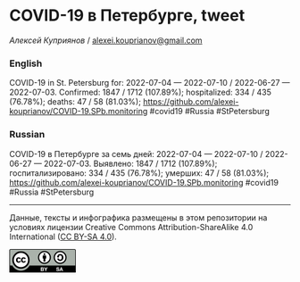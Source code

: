 COVID-19 в Петербурге, tweet
============================

*Алексей Куприянов* /
<a href="mailto:alexei.kouprianov@gmail.com" class="email">alexei.kouprianov@gmail.com</a>

### English

COVID-19 in St. Petersburg for: 2022-07-04 — 2022-07-10 / 2022-06-27 —
2022-07-03. Сonfirmed: 1847 / 1712 (107.89%); hospitalized: 334 / 435
(76.78%); deaths: 47 / 58 (81.03%);
<a href="https://github.com/alexei-kouprianov/COVID-19.SPb.monitoring" class="uri">https://github.com/alexei-kouprianov/COVID-19.SPb.monitoring</a>
\#covid19 \#Russia \#StPetersburg

### Russian

COVID-19 в Петербурге за семь дней: 2022-07-04 — 2022-07-10 / 2022-06-27
— 2022-07-03. Выявлено: 1847 / 1712 (107.89%); госпитализировано: 334 /
435 (76.78%); умерших: 47 / 58 (81.03%);
<a href="https://github.com/alexei-kouprianov/COVID-19.SPb.monitoring" class="uri">https://github.com/alexei-kouprianov/COVID-19.SPb.monitoring</a>
\#covid19 \#Russia \#StPetersburg

------------------------------------------------------------------------

Данные, тексты и инфографика размещены в этом репозитории на условиях
лицензии Creative Commons Attribution-ShareAlike 4.0 International ([CC
BY-SA 4.0](https://creativecommons.org/licenses/by-sa/4.0/)).

![](../misc/CC-BY-SA-icon.png "CC-BY-SA")
